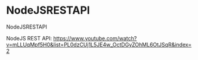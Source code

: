 # NodeJSRESTAPI
NodeJSRESTAPI 

NodeJS REST API: https://www.youtube.com/watch?v=mLLUqMpf5H0&list=PL0dzCUj1L5JE4w_OctDGyZOhML6OtJSqR&index=2
